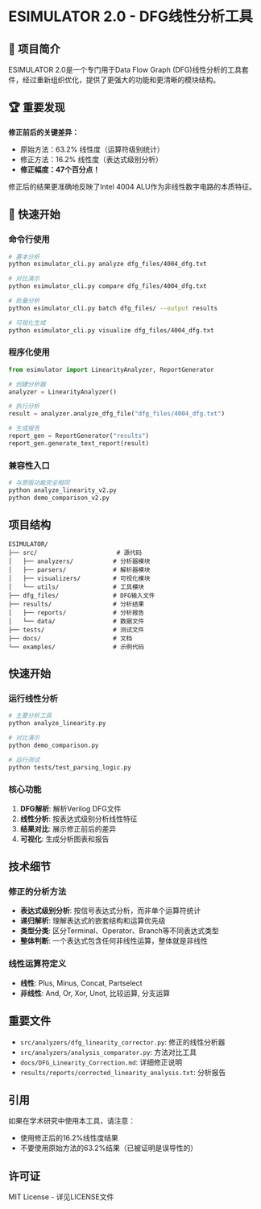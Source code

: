 # ESIMULATOR 2.0 - DFG线性分析工具

## 🎯 项目简介

ESIMULATOR 2.0是一个专门用于Data Flow Graph (DFG)线性分析的工具套件，经过重新组织优化，提供了更强大的功能和更清晰的模块结构。

## 🏆 重要发现

**修正前后的关键差异：**
- 原始方法：63.2% 线性度（运算符级别统计）
- 修正方法：16.2% 线性度（表达式级别分析）
- **修正幅度：47个百分点！**

修正后的结果更准确地反映了Intel 4004 ALU作为非线性数字电路的本质特征。

## 🚀 快速开始

### 命令行使用

```bash
# 基本分析
python esimulator_cli.py analyze dfg_files/4004_dfg.txt

# 对比演示
python esimulator_cli.py compare dfg_files/4004_dfg.txt

# 批量分析
python esimulator_cli.py batch dfg_files/ --output results

# 可视化生成
python esimulator_cli.py visualize dfg_files/4004_dfg.txt
```

### 程序化使用

```python
from esimulator import LinearityAnalyzer, ReportGenerator

# 创建分析器
analyzer = LinearityAnalyzer()

# 执行分析
result = analyzer.analyze_dfg_file("dfg_files/4004_dfg.txt")

# 生成报告
report_gen = ReportGenerator("results")
report_gen.generate_text_report(result)
```

### 兼容性入口

```bash
# 与原版功能完全相同
python analyze_linearity_v2.py
python demo_comparison_v2.py
```

## 项目结构

```
ESIMULATOR/
├── src/                      # 源代码
│   ├── analyzers/           # 分析器模块
│   ├── parsers/             # 解析器模块
│   ├── visualizers/         # 可视化模块
│   └── utils/               # 工具模块
├── dfg_files/               # DFG输入文件
├── results/                 # 分析结果
│   ├── reports/             # 分析报告
│   └── data/                # 数据文件
├── tests/                   # 测试文件
├── docs/                    # 文档
└── examples/                # 示例代码
```

## 快速开始

### 运行线性分析

```bash
# 主要分析工具
python analyze_linearity.py

# 对比演示
python demo_comparison.py

# 运行测试
python tests/test_parsing_logic.py
```

### 核心功能

1. **DFG解析**: 解析Verilog DFG文件
2. **线性分析**: 按表达式级别分析线性特征
3. **结果对比**: 展示修正前后的差异
4. **可视化**: 生成分析图表和报告

## 技术细节

### 修正的分析方法

- **表达式级别分析**: 按信号表达式分析，而非单个运算符统计
- **递归解析**: 理解表达式的嵌套结构和运算优先级
- **类型分类**: 区分Terminal、Operator、Branch等不同表达式类型
- **整体判断**: 一个表达式包含任何非线性运算，整体就是非线性

### 线性运算符定义

- **线性**: Plus, Minus, Concat, Partselect
- **非线性**: And, Or, Xor, Unot, 比较运算, 分支运算

## 重要文件

- `src/analyzers/dfg_linearity_corrector.py`: 修正的线性分析器
- `src/analyzers/analysis_comparator.py`: 方法对比工具
- `docs/DFG_Linearity_Correction.md`: 详细修正说明
- `results/reports/corrected_linearity_analysis.txt`: 分析报告

## 引用

如果在学术研究中使用本工具，请注意：
- 使用修正后的16.2%线性度结果
- 不要使用原始方法的63.2%结果（已被证明是误导性的）

## 许可证

MIT License - 详见LICENSE文件
